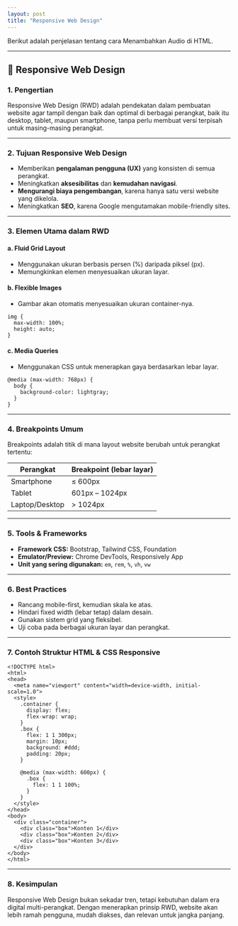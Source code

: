 ```yaml
---
layout: post
title: "Responsive Web Design"
---
```


Berikut adalah penjelasan tentang cara Menambahkan Audio di HTML.

---

## 📱 Responsive Web Design

### 1. **Pengertian**

Responsive Web Design (RWD) adalah pendekatan dalam pembuatan website agar tampil dengan baik dan optimal di berbagai perangkat, baik itu desktop, tablet, maupun smartphone, tanpa perlu membuat versi terpisah untuk masing-masing perangkat.

---

### 2. **Tujuan Responsive Web Design**

* Memberikan **pengalaman pengguna (UX)** yang konsisten di semua perangkat.
* Meningkatkan **aksesibilitas** dan **kemudahan navigasi**.
* **Mengurangi biaya pengembangan**, karena hanya satu versi website yang dikelola.
* Meningkatkan **SEO**, karena Google mengutamakan mobile-friendly sites.

---

### 3. **Elemen Utama dalam RWD**

#### a. **Fluid Grid Layout**

* Menggunakan ukuran berbasis persen (%) daripada piksel (px).
* Memungkinkan elemen menyesuaikan ukuran layar.

#### b. **Flexible Images**

* Gambar akan otomatis menyesuaikan ukuran container-nya.

```
img {
  max-width: 100%;
  height: auto;
}
```

#### c. **Media Queries**

* Menggunakan CSS untuk menerapkan gaya berdasarkan lebar layar.

```
@media (max-width: 768px) {
  body {
    background-color: lightgray;
  }
}
```

---

### 4. **Breakpoints Umum**

Breakpoints adalah titik di mana layout website berubah untuk perangkat tertentu:

| Perangkat      | Breakpoint (lebar layar) |
| -------------- | ------------------------ |
| Smartphone     | ≤ 600px                  |
| Tablet         | 601px – 1024px           |
| Laptop/Desktop | > 1024px                 |

---

### 5. **Tools & Frameworks**

* **Framework CSS:** Bootstrap, Tailwind CSS, Foundation
* **Emulator/Preview:** Chrome DevTools, Responsively App
* **Unit yang sering digunakan:** `em`, `rem`, `%`, `vh`, `vw`

---

### 6. **Best Practices**

* Rancang mobile-first, kemudian skala ke atas.
* Hindari fixed width (lebar tetap) dalam desain.
* Gunakan sistem grid yang fleksibel.
* Uji coba pada berbagai ukuran layar dan perangkat.

---

### 7. **Contoh Struktur HTML & CSS Responsive**

```
<!DOCTYPE html>
<html>
<head>
  <meta name="viewport" content="width=device-width, initial-scale=1.0">
  <style>
    .container {
      display: flex;
      flex-wrap: wrap;
    }
    .box {
      flex: 1 1 300px;
      margin: 10px;
      background: #ddd;
      padding: 20px;
    }

    @media (max-width: 600px) {
      .box {
        flex: 1 1 100%;
      }
    }
  </style>
</head>
<body>
  <div class="container">
    <div class="box">Konten 1</div>
    <div class="box">Konten 2</div>
    <div class="box">Konten 3</div>
  </div>
</body>
</html>
```

---

### 8. **Kesimpulan**

Responsive Web Design bukan sekadar tren, tetapi kebutuhan dalam era digital multi-perangkat. Dengan menerapkan prinsip RWD, website akan lebih ramah pengguna, mudah diakses, dan relevan untuk jangka panjang.

